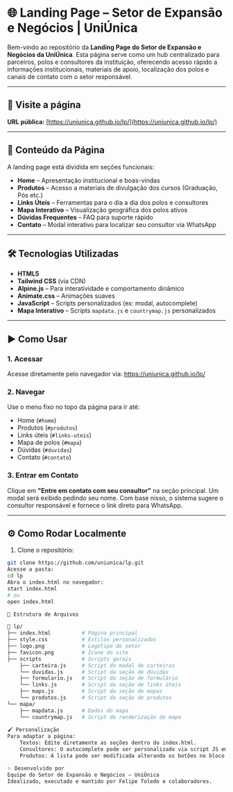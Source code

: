 # 🌐 Landing Page – Setor de Expansão e Negócios | UniÚnica

Bem-vindo ao repositório da **Landing Page do Setor de Expansão e Negócios da UniÚnica**. Esta página serve como um hub centralizado para parceiros, polos e consultores da instituição, oferecendo acesso rápido a informações institucionais, materiais de apoio, localização dos polos e canais de contato com o setor responsável.

---

## 📌 Visite a página

**URL pública:** [https://uniunica.github.io/lp/](https://uniunica.github.io/lp/)

---

## 📂 Conteúdo da Página

A landing page está dividida em seções funcionais:

- **Home** – Apresentação institucional e boas-vindas
- **Produtos** – Acesso a materiais de divulgação dos cursos (Graduação, Pós etc.)
- **Links Úteis** – Ferramentas para o dia a dia dos polos e consultores
- **Mapa Interativo** – Visualização geográfica dos polos ativos
- **Dúvidas Frequentes** – FAQ para suporte rápido
- **Contato** – Modal interativo para localizar seu consultor via WhatsApp

---

## 🛠️ Tecnologias Utilizadas

- **HTML5**  
- **Tailwind CSS** (via CDN)  
- **Alpine.js** – Para interatividade e comportamento dinâmico  
- **Animate.css** – Animações suaves  
- **JavaScript** – Scripts personalizados (ex: modal, autocomplete)  
- **Mapa Interativo** – Scripts `mapdata.js` e `countrymap.js` personalizados

---

## ▶️ Como Usar

### 1. **Acessar**
Acesse diretamente pelo navegador via:
https://uniunica.github.io/lp/


### 2. **Navegar**
Use o menu fixo no topo da página para ir até:

- Home (`#home`)
- Produtos (`#produtos`)
- Links úteis (`#links-uteis`)
- Mapa de polos (`#mapa`)
- Dúvidas (`#duvidas`)
- Contato (`#contato`)

### 3. **Entrar em Contato**
Clique em **"Entre em contato com seu consultor"** na seção principal. Um modal será exibido pedindo seu nome. Com base nisso, o sistema sugere o consultor responsável e fornece o link direto para WhatsApp.

---

## ⚙️ Como Rodar Localmente

1. Clone o repositório:
```bash
git clone https://github.com/uniunica/lp.git
Acesse a pasta:
cd lp
Abra o index.html no navegador:
start index.html
# ou
open index.html

🧩 Estrutura de Arquivos

📁 lp/
├── index.html          # Página principal
├── style.css           # Estilos personalizados
├── logo.png            # Logotipo do setor
├── favicon.png         # Ícone do site
├── scripts             # Scripts gerais
    ├── carteira.js     # Script do modal de carteiras
    └── duvidas.js      # Script da seção de dúvidas
    ├── formulario.js   # Script da seção de formulário
    └── links.js        # Script da seção de links úteis
    ├── maps.js         # Script da seção de mapas
    └── produtos.js     # Script da seção de produtos
└── mapa/
    ├── mapdata.js      # Dados do mapa
    └── countrymap.js   # Script de renderização do mapa
    
🖌️ Personalização
Para adaptar a página:
    Textos: Edite diretamente as seções dentro do index.html.
    Consultores: O autocomplete pode ser personalizado via script JS embutido (não incluso neste trecho).
    Produtos: A lista pode ser modificada alterando os botões no bloco #produtos, incluindo nome, links de pastas e materiais.

✨ Desenvolvido por
Equipe do Setor de Expansão e Negócios – UniÚnica
Idealizado, executado e mantido por Felipe Toledo e colaboradores.